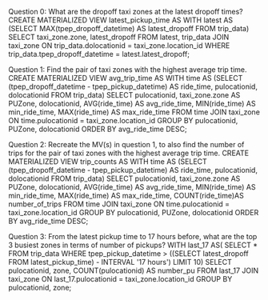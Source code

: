Question 0: What are the dropoff taxi zones at the latest dropoff times?
CREATE MATERIALIZED VIEW latest_pickup_time AS 
WITH latest AS (SELECT MAX(tpep_dropoff_datetime) AS latest_dropoff FROM trip_data)
SELECT taxi_zone.zone, latest_dropoff
FROM latest, trip_data
JOIN taxi_zone ON trip_data.dolocationid = taxi_zone.location_id
WHERE trip_data.tpep_dropoff_datetime = latest.latest_dropoff;

Question 1: Find the pair of taxi zones with the highest average trip time.
CREATE MATERIALIZED VIEW avg_trip_time AS 
WITH time AS (SELECT (tpep_dropoff_datetime - tpep_pickup_datetime) AS ride_time, pulocationid, dolocationid FROM trip_data)
SELECT pulocationid, taxi_zone.zone AS PUZone, dolocationid, AVG(ride_time) AS avg_ride_time, MIN(ride_time) AS min_ride_time, MAX(ride_time) AS max_ride_time
FROM time
JOIN taxi_zone ON time.pulocationid = taxi_zone.location_id
GROUP BY pulocationid, PUZone, dolocationid
ORDER BY avg_ride_time DESC;

Question 2: Recreate the MV(s) in question 1, to also find the number of trips for the pair of taxi zones with the highest average trip time.
CREATE MATERIALIZED VIEW trip_counts AS 
WITH time AS (SELECT (tpep_dropoff_datetime - tpep_pickup_datetime) AS ride_time, pulocationid, dolocationid FROM trip_data)
SELECT pulocationid, taxi_zone.zone AS PUZone, dolocationid, AVG(ride_time) AS avg_ride_time, MIN(ride_time) AS min_ride_time, MAX(ride_time) AS max_ride_time, COUNT(ride_time)AS number_of_trips
FROM time
JOIN taxi_zone ON time.pulocationid = taxi_zone.location_id
GROUP BY pulocationid, PUZone, dolocationid
ORDER BY avg_ride_time DESC;

Question 3: From the latest pickup time to 17 hours before, what are the top 3 busiest zones in terms of number of pickups?
WITH last_17 AS(
SELECT * FROM trip_data 
WHERE tpep_pickup_datetime > ((SELECT latest_dropoff FROM latest_pickup_time) - INTERVAL '17 hours') LIMIT 10)
SELECT pulocationid, zone, COUNT(pulocationid) AS number_pu
FROM last_17
JOIN taxi_zone ON last_17.pulocationid = taxi_zone.location_id
GROUP BY pulocationid, zone;

